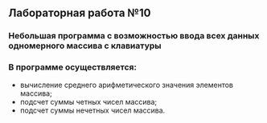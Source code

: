 ## Лабораторная работа №10
### Небольшая программа с возможностью ввода всех данных  одномерного массива с клавиатуры 
### В программе осуществляется: 
- вычисление среднего арифметического значения элементов массива;
- подсчет суммы четных чисел массива;
- подсчет суммы нечетных чисел массива.
